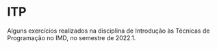 # ITP
Alguns exercícios realizados na disciplina de Introdução às Técnicas de Programação no IMD, no semestre de 2022.1.
